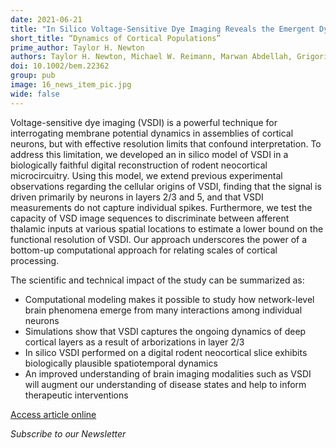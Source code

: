 ```yaml
---
date: 2021-06-21
title: "In Silico Voltage-Sensitive Dye Imaging Reveals the Emergent Dynamics of Cortical Populations"
short_title: “Dynamics of Cortical Populations”
prime_author: Taylor H. Newton
authors: Taylor H. Newton, Michael W. Reimann, Marwan Abdellah, Grigori Chevtchenko, Eilif B. Muller, and Henry Markram , Nature Communications 2021, Volume 12, 3630, online 15 June 2021
doi: 10.1002/bem.22362
group: pub
image: 16_news_item_pic.jpg
wide: false
---
```




Voltage-sensitive dye imaging (VSDI) is a powerful technique for interrogating membrane potential dynamics in assemblies of cortical neurons, but with effective resolution limits that confound interpretation. To address this limitation, we developed an in silico model of VSDI in a biologically faithful digital reconstruction of rodent neocortical microcircuitry. Using this model, we extend previous experimental observations regarding the cellular origins of VSDI, finding that the signal is driven primarily by neurons in layers 2/3 and 5, and that VSDI measurements do not capture individual spikes. Furthermore, we test the capacity of VSD image sequences to discriminate between afferent thalamic inputs at various spatial locations to estimate a lower bound on the functional resolution of VSDI. Our approach underscores the power of a bottom-up computational approach for relating scales of cortical processing.

The scientific and technical impact of the study can be summarized as:

+ Computational modeling makes it possible to study how network-level brain phenomena emerge from many interactions among individual neurons
+ Simulations show that VSDI captures the ongoing dynamics of deep cortical layers as a result of arborizations in layer 2/3
+ In silico VSDI performed on a digital rodent neocortical slice exhibits biologically plausible spatiotemporal dynamics
+ An improved understanding of brain imaging modalities such as VSDI will augment our understanding of disease states and help to inform therapeutic interventions

[Access article online](https://www.nature.com/articles/s41467-021-23901-7)

*Subscribe to our Newsletter*
